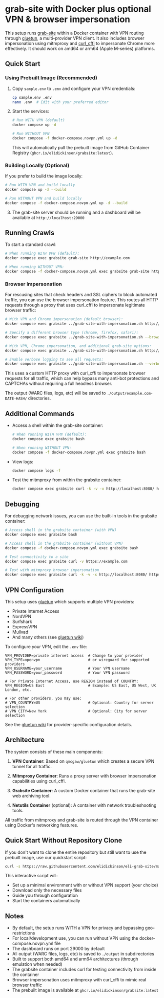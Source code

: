 # grab-site with Docker plus optional VPN & browser impersonation

This setup runs [grab-site](https://github.com/ArchiveTeam/grab-site) within a Docker container with VPN routing through [gluetun](https://github.com/qdm12/gluetun), a multi-provider VPN client. It also includes browser impersonation using mitmproxy and [curl_cffi](https://github.com/lexiforest/curl_cffi) to impersonate Chrome more effectively. It should work on amd64 or arm64 (Apple M-series) platforms.


## Quick Start

### Using Prebuilt Image (Recommended)

1. Copy `sample.env` to `.env` and configure your VPN credentials:
   ```bash
   cp sample.env .env
   nano .env  # Edit with your preferred editor
   ```

2. Start the services:
   ```bash
   # Run WITH VPN (default)
   docker compose up -d

   # Run WITHOUT VPN
   docker compose -f docker-compose.novpn.yml up -d
   ```

   This will automatically pull the prebuilt image from GitHub Container Registry (`ghcr.io/elidickinson/grabsite:latest`).

### Building Locally (Optional)

If you prefer to build the image locally:

```bash
# Run WITH VPN and build locally
docker compose up -d --build

# Run WITHOUT VPN and build locally
docker compose -f docker-compose.novpn.yml up -d --build
```

3. The grab-site server should be running and a dashboard will be available at `http://localhost:29000`

## Running Crawls

To start a standard crawl:
```bash
# When running WITH VPN (default):
docker compose exec grabsite grab-site http://example.com

# When running WITHOUT VPN:
docker compose -f docker-compose.novpn.yml exec grabsite grab-site http://example.com
```

### Browser Impersonation

For rescusing sites that check headers and SSL ciphers to block automated traffic, you can use the browser impersonation feature. This routes all HTTP requests through a proxy that uses curl_cffi to impersonate legitimate browser traffic:

```bash
# With VPN and Chrome impersonation (default browser):
docker compose exec grabsite ../grab-site-with-impersonation.sh http://example.com

# Specify a different browser type (chrome, firefox, safari):
docker compose exec grabsite ../grab-site-with-impersonation.sh --browser=firefox http://example.com

# With VPN, Chrome impersonation, and additional grab-site options:
docker compose exec grabsite ../grab-site-with-impersonation.sh http://example.com --concurrency=3 --1

# Enable verbose logging to see all requests:
docker compose exec grabsite ../grab-site-with-impersonation.sh --verbose http://example.com
```

This uses a custom HTTP proxy with curl_cffi to impersonate browser requests for all traffic, which can help bypass many anti-bot protections and CAPTCHAs without requiring a full headless browser.

The output (WARC files, logs, etc) will be saved to `./output/example.com-DATE-HASH/` directories.

## Additional Commands

- Access a shell within the grab-site container:
  ```bash
  # When running WITH VPN (default):
  docker compose exec grabsite bash

  # When running WITHOUT VPN:
  docker compose -f docker-compose.novpn.yml exec grabsite bash
  ```

- View logs:
  ```bash
  docker compose logs -f
  ```

- Test the mitmproxy from within the grabsite container:
  ```bash
  docker compose exec grabsite curl -k -v -x http://localhost:8080/ https://example.com/
  ```

## Debugging

For debugging network issues, you can use the built-in tools in the grabsite container:

```bash
# Access shell in the grabsite container (with VPN)
docker compose exec grabsite bash

# Access shell in the grabsite container (without VPN)
docker compose -f docker-compose.novpn.yml exec grabsite bash

# Test connectivity to a site
docker compose exec grabsite curl -v https://example.com

# Test with mitmproxy browser impersonation
docker compose exec grabsite curl -k -v -x http://localhost:8080/ https://example.com/
```

## VPN Configuration

This setup uses [gluetun](https://github.com/qdm12/gluetun) which supports multiple VPN providers:

- Private Internet Access
- NordVPN
- Surfshark
- ExpressVPN
- Mullvad
- And many others (see [gluetun wiki](https://github.com/qdm12/gluetun-wiki/tree/main/setup#vpn-providers))

To configure your VPN, edit the `.env` file:

```
VPN_PROVIDER=private internet access  # Change to your provider
VPN_TYPE=openvpn                      # or wireguard for supported providers
VPN_USERNAME=your_username            # Your VPN username
VPN_PASSWORD=your_password            # Your VPN password

# For Private Internet Access, use REGION instead of COUNTRY:
VPN_REGION=US East                    # Example: US East, US West, UK London, etc.

# For other providers, you may use:
# VPN_COUNTRY=US                      # Optional: Country for server selection
# VPN_CITY=New York                   # Optional: City for server selection
```

See the [gluetun wiki](https://github.com/qdm12/gluetun-wiki) for provider-specific configuration details.

## Architecture

The system consists of these main components:

1. **VPN Container**: Based on `qmcgaw/gluetun` which creates a secure VPN tunnel for all traffic.

2. **Mitmproxy Container**: Runs a proxy server with browser impersonation capabilities using curl_cffi.

3. **Grabsite Container**: A custom Docker container that runs the grab-site web archiving tool.

4. **Netutils Container** (optional): A container with network troubleshooting tools.

All traffic from mitmproxy and grab-site is routed through the VPN container using Docker's networking features.

## Quick Start Without Repository Clone

If you don't want to clone the entire repository but still want to use the prebuilt image, use our quickstart script:

```bash
curl -s https://raw.githubusercontent.com/elidickinson/eli-grab-site/main/quickstart.sh | bash
```

This interactive script will:
- Set up a minimal environment with or without VPN support (your choice)
- Download only the necessary files
- Guide you through configuration
- Start the containers automatically

## Notes

- By default, the setup runs WITH a VPN for privacy and bypassing geo-restrictions
- For local/development use, you can run without VPN using the docker-compose.novpn.yml file
- The dashboard runs on port 29000 by default
- All output (WARC files, logs, etc) is saved to `./output` in subdirectories
- Built to support both amd64 and arm64 architectures (through emulation when needed)
- The grabsite container includes curl for testing connectivity from inside the container
- Browser impersonation uses mitmproxy with curl_cffi to mimic real browser traffic
- The prebuilt image is available at `ghcr.io/elidickinson/grabsite:latest`
